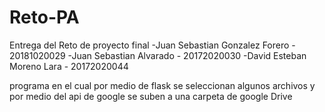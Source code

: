 # Reto-PA
Entrega del Reto de proyecto final 
-Juan Sebastian Gonzalez Forero - 20181020029 
-Juan Sebastian Alvarado - 20172020030
-David Esteban Moreno Lara - 20172020044

programa en el cual por medio de flask se seleccionan algunos archivos y por medio del api de google se suben a una carpeta de google Drive
